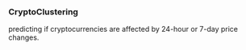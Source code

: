 ### CryptoClustering
predicting if cryptocurrencies are affected by 24-hour or 7-day price changes.
